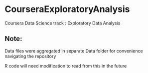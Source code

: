 CourseraExploratoryAnalysis
===========================

Coursera Data Science track : Exploratory Data Analysis

## Note: 
Data files were aggregated in separate Data folder for convenience navigating the repository

R code will need modification to read from this in the future

